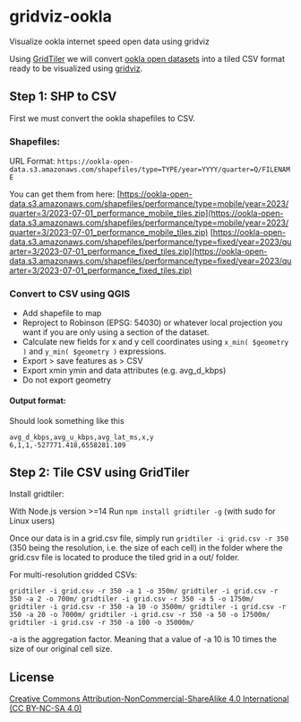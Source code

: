 # gridviz-ookla

Visualize ookla internet speed open data using gridviz

Using [GridTiler](https://github.com/eurostat/gridtiler) we will convert [ookla open datasets](https://github.com/teamookla/ookla-open-data) into a tiled CSV format ready to be visualized using [gridviz](https://github.com/eurostat/gridviz).


## Step 1: SHP to CSV
First we must convert the ookla shapefiles to CSV.

### Shapefiles:

URL Format: `https://ookla-open-data.s3.amazonaws.com/shapefiles/type=TYPE/year=YYYY/quarter=Q/FILENAME`

You can get them from here:
[https://ookla-open-data.s3.amazonaws.com/shapefiles/performance/type=mobile/year=2023/quarter=3/2023-07-01_performance_mobile_tiles.zip](https://ookla-open-data.s3.amazonaws.com/shapefiles/performance/type=mobile/year=2023/quarter=3/2023-07-01_performance_mobile_tiles.zip)
[https://ookla-open-data.s3.amazonaws.com/shapefiles/performance/type=fixed/year=2023/quarter=3/2023-07-01_performance_fixed_tiles.zip](https://ookla-open-data.s3.amazonaws.com/shapefiles/performance/type=fixed/year=2023/quarter=3/2023-07-01_performance_fixed_tiles.zip)

### Convert to CSV using QGIS

- Add shapefile to map
- Reproject to Robinson (EPSG: 54030) or whatever local projection you want if you are only using a section of the dataset.
- Calculate new fields for x and y cell coordinates using `x_min( $geometry )` and `y_min( $geometry )` expressions.
- Export > save features as > CSV
- Export xmin ymin and data attributes (e.g. avg_d_kbps)
- Do not export geometry

#### Output format:

Should look something like this

```
avg_d_kbps,avg_u_kbps,avg_lat_ms,x,y
6,1,1,-527771.418,6558281.109
```

## Step 2: Tile CSV using GridTiler

Install gridtiler:

With Node.js version >=14
Run `npm install gridtiler -g` (with sudo for Linux users)

Once our data is in a grid.csv file, simply run `gridtiler -i grid.csv -r 350` (350 being the resolution, i.e. the size of each cell) in the folder where the grid.csv file is located to produce the tiled grid in a out/ folder.

For multi-resolution gridded CSVs:

`
gridtiler -i grid.csv -r 350 -a 1 -o 350m/
gridtiler -i grid.csv -r 350 -a 2 -o 700m/
gridtiler -i grid.csv -r 350 -a 5 -o 1750m/
gridtiler -i grid.csv -r 350 -a 10 -o 3500m/
gridtiler -i grid.csv -r 350 -a 20 -o 7000m/
gridtiler -i grid.csv -r 350 -a 50 -o 17500m/
gridtiler -i grid.csv -r 350 -a 100 -o 35000m/
`

-a is the aggregation factor. Meaning that a value of -a 10 is 10 times the size of our original cell size.

## License

[Creative Commons Attribution-NonCommercial-ShareAlike 4.0 International (CC BY-NC-SA 4.0)](https://creativecommons.org/licenses/by-nc-sa/4.0/)